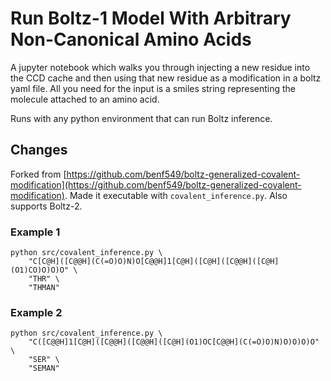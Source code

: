 # Run Boltz-1 Model With Arbitrary Non-Canonical Amino Acids

A jupyter notebook which walks you through injecting a new residue into the CCD cache and then using
that new residue as a modification in a boltz yaml file.
All you need for the input is a smiles string representing the molecule attached to an amino acid.

Runs with any python environment that can run Boltz inference.

## Changes
Forked from [https://github.com/benf549/boltz-generalized-covalent-modification](https://github.com/benf549/boltz-generalized-covalent-modification). Made it executable with `covalent_inference.py`. Also supports Boltz-2.

### Example 1
```
python src/covalent_inference.py \
    "C[C@H]([C@@H](C(=O)O)N)O[C@@H]1[C@H]([C@H]([C@@H]([C@H](O1)CO)O)O)O" \
    "THR" \
    "THMAN"
```

### Example 2
```
python src/covalent_inference.py \
    "C([C@@H]1[C@H]([C@@H]([C@@H]([C@H](O1)OC[C@@H](C(=O)O)N)O)O)O)O" \
    "SER" \
    "SEMAN"
```
